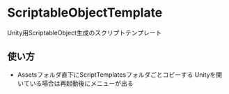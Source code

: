 # ScriptableObjectTemplate
Unity用ScriptableObject生成のスクリプトテンプレート

## 使い方
- Assetsフォルダ直下にScriptTemplatesフォルダごとコピーする
Unityを開いている場合は再起動後にメニューが出る
